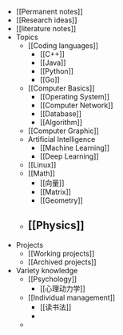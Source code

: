 - [[Permanent notes]]
- [[Research ideas]]
- [[literature notes]]
- Topics
	- [[Coding languages]]
		- [[C++]]
		- [[Java]]
		- [[Python]]
		- [[Go]]
	- [[Computer Basics]]
		- [[Operating System]]
		- [[Computer Network]]
		- [[Database]]
		- [[Algorithm]]
	- [[Computer Graphic]]
	- Artificial Intelligence
		- [[Machine Learning]]
		- [[Deep Learning]]
	- [[Linux]]
	- [[Math]]
		- [[向量]]
		- [[Matrix]]
		- [[Geometry]]
	- [[Physics]]
		-
- Projects
	- [[Working projects]]
	- [[Archived projects]]
- Variety knowledge
	- [[Psychology]]
		- [[心理动力学]]
	- [[Individual management]]
		- [[读书法]]
		-
	-